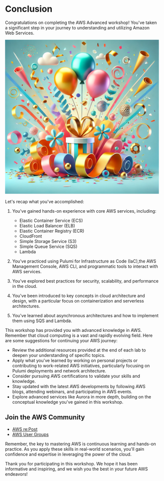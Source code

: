 <!-- TODO -->

# Conclusion

Congratulations on completing the AWS Advanced workshop! You've taken a significant step in your journey to understanding and utilizing Amazon Web Services.

![Congratulations!](media/congratulations.png)

Let's recap what you've accomplished:

1. You've gained hands-on experience with core AWS services, including:

   - Elastic Container Service (ECS)
   - Elastic Load Balancer (ELB)
   - Elastic Container Registry (ECR)
   - CloudFront
   - Simple Storage Service (S3)
   - Simple Queue Service (SQS)
   - Lambda

2. You've practiced using Pulumi for Infrastructure as Code (IaC),the AWS Management Console, AWS CLI, and programmatic tools to interact with AWS services.

3. You've explored best practices for security, scalability, and performance in the cloud.

4. You've been introduced to key concepts in cloud architecture and design, with a particular focus on containerization and serverless architectures.

5. You've learned about asynchronous architectures and how to implement them using SQS and Lambda.

This workshop has provided you with advanced knowledge in AWS. Remember that cloud computing is a vast and rapidly evolving field. Here are some suggestions for continuing your AWS journey:

- Review the additional resources provided at the end of each lab to deepen your understanding of specific topics.
- Apply what you've learned by working on personal projects or contributing to work-related AWS initiatives, particularly focusing on Pulumi deployments and network architecture.
- Consider pursuing AWS certifications to validate your skills and knowledge.
- Stay updated with the latest AWS developments by following AWS blogs, attending webinars, and participating in AWS events.
- Explore advanced services like Aurora in more depth, building on the conceptual knowledge you've gained in this workshop.

## Join the AWS Community

- [AWS re:Post](https://repost.aws/)
- [AWS User Groups](https://aws.amazon.com/developer/community/usergroups/)

Remember, the key to mastering AWS is continuous learning and hands-on practice. As you apply these skills in real-world scenarios, you'll gain confidence and expertise in leveraging the power of the cloud.

Thank you for participating in this workshop. We hope it has been informative and inspiring, and we wish you the best in your future AWS endeavors!

